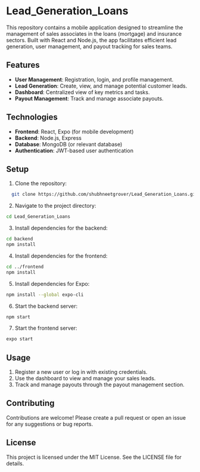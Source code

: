 # Lead_Generation_Loans
This repository contains a mobile application designed to streamline the management of sales associates in the loans (mortgage) and insurance sectors. Built with React and Node.js, the app facilitates efficient lead generation, user management, and payout tracking for sales teams.

## Features
- **User Management**: Registration, login, and profile management.
- **Lead Generation**: Create, view, and manage potential customer leads.
- **Dashboard**: Centralized view of key metrics and tasks.
- **Payout Management**: Track and manage associate payouts.

## Technologies
- **Frontend**: React, Expo (for mobile development)
- **Backend**: Node.js, Express
- **Database**: MongoDB (or relevant database)
- **Authentication**: JWT-based user authentication
## Setup
1. Clone the repository:
```bash
  git clone https://github.com/shubhneetgrover/Lead_Generation_Loans.git
```
2. Navigate to the project directory:
```bash
cd Lead_Generation_Loans
```
3. Install dependencies for the backend:
```bash
cd backend
npm install
```
4. Install dependencies for the frontend:
```bash
cd ../frontend
npm install
```
5. Install dependencies for Expo:
```bash
npm install --global expo-cli
```
6. Start the backend server:
```bash
npm start
```
7. Start the frontend server:
```bash
expo start
```
## Usage
1. Register a new user or log in with existing credentials.
2. Use the dashboard to view and manage your sales leads.
3. Track and manage payouts through the payout management section.
## Contributing
Contributions are welcome! Please create a pull request or open an issue for any suggestions or bug reports.

## License
This project is licensed under the MIT License. See the LICENSE file for details.

